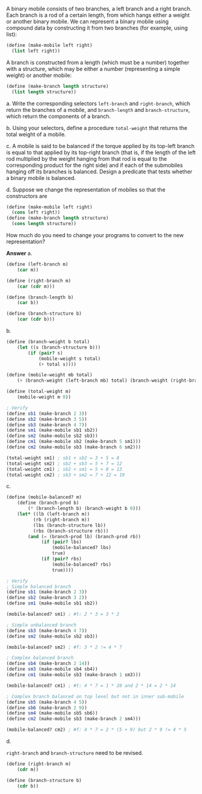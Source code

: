 A binary mobile consists of two branches, a left branch and a right branch. Each branch is a rod of a certain length, from which hangs either a weight or another binary mobile. We can represent a binary mobile using compound data by constructing it from two branches (for example, using list):

```scheme
(define (make-mobile left right)
  (list left right))
```

A branch is constructed from a length (which must be a number) together with a structure, which may be either a number (representing a simple weight) or another mobile:

```scheme
(define (make-branch length structure)
  (list length structure))
```

a.  Write the corresponding selectors `left-branch` and `right-branch`, which return the branches of a mobile, and `branch-length` and `branch-structure`, which return the components of a branch.

b.  Using your selectors, define a procedure `total-weight` that returns the total weight of a mobile.

c.  A mobile is said to be balanced if the torque applied by its top-left branch is equal to that applied by its top-right branch (that is, if the length of the left rod multiplied by the weight hanging from that rod is equal to the corresponding product for the right side) and if each of the submobiles hanging off its branches is balanced. Design a predicate that tests whether a binary mobile is balanced.

d.  Suppose we change the representation of mobiles so that the constructors are

```scheme
(define (make-mobile left right)
  (cons left right))
(define (make-branch length structure)
  (cons length structure))
```

How much do you need to change your programs to convert to the new representation?


**Answer**
a.

```scheme
(define (left-branch m)
    (car m))

(define (right-branch m)
    (car (cdr m)))

(define (branch-length b)
    (car b))

(define (branch-structure b)
    (car (cdr b)))
```

b.

```scheme
(define (branch-weight b total)
    (let ((s (branch-structure b)))
        (if (pair? s)
            (mobile-weight s total)
            (+ total s))))

(define (mobile-weight mb total)
    (+ (branch-weight (left-branch mb) total) (branch-weight (right-branch mb) total)))

(define (total-weight m)
    (mobile-weight m 0))

; Verify
(define sb1 (make-branch 2 3))
(define sb2 (make-branch 3 5))
(define sb3 (make-branch 4 7))
(define sm1 (make-mobile sb1 sb2))
(define sm2 (make-mobile sb2 sb3))
(define cm1 (make-mobile sb2 (make-branch 5 sm1)))
(define cm2 (make-mobile sb3 (make-branch 6 sm2)))

(total-weight sm1) ; sb1 + sb2 = 3 + 5 = 8
(total-weight sm2) ; sb2 + sb3 = 5 + 7 = 12
(total-weight cm1) ; sb2 + sm1 = 5 + 8 = 13
(total-weight cm2) ; sb3 + sm2 = 7 + 12 = 19
```

c.

```scheme
(define (mobile-balanced? m)
    (define (branch-prod b)
        (* (branch-length b) (branch-weight b 0)))
    (let* ((lb (left-branch m))
          (rb (right-branch m))
          (lbs (branch-structure lb))
          (rbs (branch-structure rb)))
        (and (= (branch-prod lb) (branch-prod rb))
             (if (pair? lbs)
                 (mobile-balanced? lbs)
                 true)
             (if (pair? rbs)
                 (mobile-balanced? rbs)
                 true))))

; Verify
; Simple balanced branch
(define sb1 (make-branch 2 3))
(define sb2 (make-branch 3 2))
(define sm1 (make-mobile sb1 sb2))

(mobile-balanced? sm1) ; #t: 2 * 3 = 3 * 2

; Simple unbalanced branch
(define sb3 (make-branch 4 7))
(define sm2 (make-mobile sb2 sb3))

(mobile-balanced? sm2) ; #f: 3 * 2 != 4 * 7

; Complex balanced branch
(define sb4 (make-branch 2 14))
(define sm3 (make-mobile sb4 sb4))
(define cm1 (make-mobile sb3 (make-branch 1 sm3)))

(mobile-balanced? cm1) ; #t: 4 * 7 = 1 * 28 and 2 * 14 = 2 * 14

; Complex branch balanced on top level but not in inner sub-mobile
(define sb5 (make-branch 4 5))
(define sb6 (make-branch 2 9))
(define sm4 (make-mobile sb5 sb6))
(define cm2 (make-mobile sb3 (make-branch 2 sm4)))

(mobile-balanced? cm2) ; #f: 4 * 7 = 2 * (5 + 9) but 2 * 9 != 4 * 5
```

d.

`right-branch` and `branch-structure` need to be revised.

```scheme
(define (right-branch m)
    (cdr m))

(define (branch-structure b)
    (cdr b))
```
